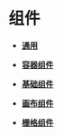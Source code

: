 # 组件<a name="ZH-CN_TOPIC_0000001115974724"></a>

-   **[通用](通用.md)**  

-   **[容器组件](容器组件.md)**  

-   **[基础组件](基础组件.md)**  

-   **[画布组件](画布组件.md)**  

-   **[栅格组件](栅格组件.md)**  


